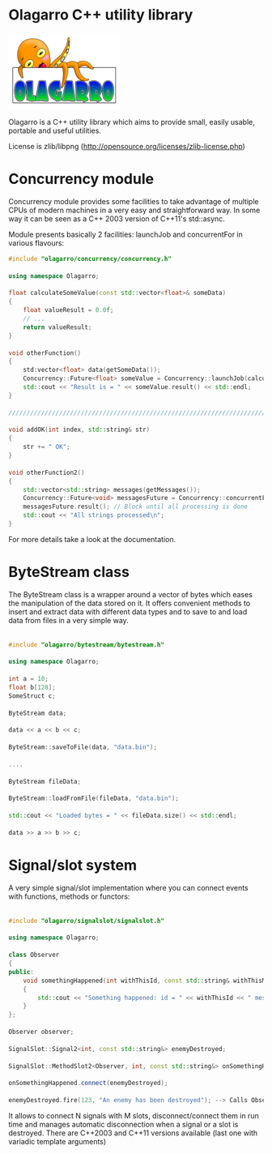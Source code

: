 Olagarro C++ utility library
========

![Olagarro logo](https://raw.githubusercontent.com/iganinja/olagarro/master/doc/logo.png)

Olagarro is a C++ utility library which aims to provide small, easily usable, portable and useful utilities.

License is zlib/libpng (http://opensource.org/licenses/zlib-license.php)

# Concurrency module

Concurrency module provides some facilities to take advantage of multiple CPUs of modern machines in a very easy and straightforward way. In some way it can be seen as a C++ 2003 version of C++11's std::async.

Module presents basically 2 facilities: launchJob and concurrentFor in various flavours:

```CPP
#include "olagarro/concurrency/concurrency.h"

using namespace Olagarro;

float calculateSomeValue(const std::vector<float>& someData)
{
	float valueResult = 0.0f;
	// ...
	return valueResult;
}

void otherFunction()
{
	std:vector<float> data(getSomeData());
	Concurrency::Future<float> someValue = Concurrency::launchJob(calculateSomeValue, data);
	std::cout << "Result is = " << someValue.result() << std::endl;
}

////////////////////////////////////////////////////////////////////////////////////////////////////////

void addOK(int index, std::string& str)
{
	str += " OK";
}

void otherFunction2()
{
	std::vector<std::string> messages(getMessages());
	Concurrency::Future<void> messagesFuture = Concurrency::concurrentFor(messages.begin(), messages.end(), addOK);
	messagesFuture.result(); // Block until all processing is done
	std::cout << "All strings processed\n";
}
```

For more details take a look at the documentation.

# ByteStream class

The ByteStream class is a wrapper around a vector of bytes which eases the manipulation of the data stored on it. It offers convenient methods to insert and extract data with different data types and to save to and load data from files in a very simple way.

```CPP

#include "olagarro/bytestream/bytestream.h"

using namespace Olagarro;

int a = 10;
float b[128];
SomeStruct c;

ByteStream data;

data << a << b << c;

ByteStream::saveToFile(data, "data.bin");

....

ByteStream fileData;

ByteStream::loadFromFile(fileData, "data.bin");

std::cout << "Loaded bytes = " << fileData.size() << std::endl;

data >> a >> b >> c;

```

# Signal/slot system

A very simple signal/slot implementation where you can connect events with functions, methods or functors:

```CPP

#include "olagarro/signalslot/signalslot.h"

using namespace Olagarro;

class Observer
{
public:
	void somethingHappened(int withThisId, const std::string& withThisMessage)
	{
		std::cout << "Something happened: id = " << withThisId << " message = " << withThisMessage << std::endl;
	}
};

Observer observer;

SignalSlot::Signal2<int, const std::string&> enemyDestroyed;

SignalSlot::MethodSlot2<Observer, int, const std::string&> onSomethingHappened(observer, &Observer::somethingHappened);

onSomethingHappened.connect(enemyDestroyed);

enemyDestroyed.fire(123, "An enemy has been destroyed"); --> Calls Observer::somethingHappened with those parameters

```

It allows to connect N signals with M slots, disconnect/connect them in run time and manages automatic disconnection when a signal or a slot is destroyed. There are C++2003 and C++11 versions available (last one with variadic template arguments)
